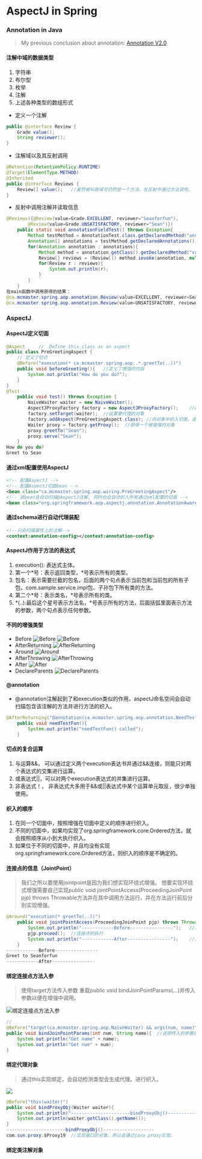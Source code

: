 # AspectJ in Spring

### Annotation in Java
> My previous conclusion about annotation:
> [Annotation V2.0](https://github.com/Seanforfun/JavaCore/blob/master/Conclusions/Annotation.md)

#### 注解中域的数据类型
1. 字符串
2. 布尔型
3. 枚举
4. 注解
5. 上述各种类型的数组形式

* 定义一个注解
```Java
public @interface Review {
	Grade value();
	String reviewer();
}
```

* 注解域以及其反射调用
```Java
@Retention(RetentionPolicy.RUNTIME)
@Target(ElementType.METHOD)
@Inherited
public @interface Reviews {
	Review[] value();	//虽然被叫做域可仍然是一个方法，在反射中通过方法调用。
}
```

* 反射中调用注解并读取信息
```Java
@Reviews({@Review(value=Grade.EXCELLENT, reviewer="Seanforfun"), 
		@Review(value=Grade.UNSATISFACTORY, reviewer="Sean")})
	public static void annotationFieldTest() throws Exception{
		Method testMethod = AnnotationTest.class.getDeclaredMethod("annotationFieldTest", null);
		Annotation[] annotations = testMethod.getDeclaredAnnotations();
		for(Annotation annotation : annotations){
			Method method = annotation.getClass().getDeclaredMethod("value", null);
			Review[] reviews = (Review[]) method.invoke(annotation, null);
			for(Review r : reviews){
				System.out.println(r);
			}
		}
	}
在main函数中调用获得的结果：
@ca.mcmaster.spring.aop.annotation.Review(value=EXCELLENT, reviewer=Seanforfun)
@ca.mcmaster.spring.aop.annotation.Review(value=UNSATISFACTORY, reviewer=Sean)
```

### AspectJ
#### AspectJ定义切面
```Java
@Aspect		//	Define this class as an aspect
public class PreGreetingAspect {
	// 定义了切点
	@Before("execution(* ca.mcmaster.spring.aop..*.greetTo(..))")
	public void beforeGreeting(){	//定义了增强的内容
		System.out.println("How do you do?");
	}
}
@Test
	public void test() throws Exception {
		NaiveWaiter waiter = new NaiveWaiter();
		AspectJProxyFactory factory = new AspectJProxyFactory();	//AspectJ的代理工厂。
		factory.setTarget(waiter);	//设置要代理的对象
		factory.addAspect(PreGreetingAspect.class);	//向对象中织入切面，通过反射机制获得切点和增强。
		Waiter proxy = factory.getProxy();	//获得一个被增强的对象
		proxy.greetTo("Sean");
		proxy.serve("Sean");
	}
How do you do?
Greet to Sean
```

#### 通过xml配置使用AspectJ
```xml
<!-- 配置AspectJ -->
<!-- 配置AspectJ切面bean -->
<bean class="ca.mcmaster.spring.aop.wiring.PreGreetingAspect"/>
<!-- 该bean会自动扫描@AspectJ注解, 同时也会自动织入所有通过xml配置的切面 -->
<bean class="org.springframework.aop.aspectj.annotation.AnnotationAwareAspectJAutoProxyCreator"/>
```

#### 通过schema进行自动代理装配
```xml
<!--只会扫描属性上的注解-->
<context:annotation-config></context:annotation-config>
```

#### AspectJ作用于方法的表达式
1. execution(): 表达式主体。
2. 第一个*号：表示返回类型，*号表示所有的类型。
3. 包名：表示需要拦截的包名，后面的两个句点表示当前包和当前包的所有子包，com.sample.service.impl包、子孙包下所有类的方法。
4. 第二个*号：表示类名，*号表示所有的类。
5. *(..):最后这个星号表示方法名，*号表示所有的方法，后面括弧里面表示方法的参数，两个句点表示任何参数。

#### 不同的增强类型
* Before
![Before](https://i.imgur.com/oWhTwja.png)
![Before](https://i.imgur.com/qERbrtX.png)
* AfterReturning
![AfterReturning](https://i.imgur.com/OxwEcwu.png)
* Around
![Around](https://i.imgur.com/8Dwe515.png)
* AfterThrowing
![AfterThrowing](https://i.imgur.com/3QUNGiZ.png)
* After
![After](https://i.imgur.com/ykUiRi8.png)
* DeclareParents
![DeclareParents](https://i.imgur.com/6Z6rBEA.png)

#### @annotation
* @annotation注解起到了和execution类似的作用，aspectJ命名空间会自动扫描包含该注解的方法并进行方法的织入。
```Java
@AfterReturning("@annotation(ca.mcmaster.spring.aop.annotation.NeedTest)")
	public void needTestFun(){
		System.out.println("needTestFun() called");
	}
```

#### 切点的复合运算
1. 与运算&&， 可以通过定义两个execution表达书并通过&&连接，则能只对两个表达式的交集进行运算。
2. 或表达式||，可以对两个execution表达式的并集进行运算。
3. 非表达式！， 非表达式大多用于&&或||表达式中某个运算单元取反，很少单独使用。

#### 织入的顺序
1. 在同一个切面中，按照增强在切面中定义的顺序进行织入。
2. 不同的切面中，如果均实现了org.springframework.core.Ordered方法，就会按照顺序从小到大执行织入。
3. 如果位于不同的切面中，并且均没有实现org.springframework.core.Ordered方法，则织入的顺序是不确定的。

#### 连接点的信息（JointPoint）
> 我们之所以要使用jointpoint是因为我们想实现环绕式增强。
> 想要实现环绕式增强需要自己实现public void jointPointAccess(ProceedingJoinPoint pjp) throws Throwable方法并在其中调用方法运行。并在方法运行前后分别实现增强。

```Java
@Around("execution(* greetTo(..))")
	public void jointPointAccess(ProceedingJoinPoint pjp) throws Throwable{
		System.out.println("------------Before----------------");	//前置增强的逻辑
		pjp.proceed();	//连接点的执行
		System.out.println("------------After----------------");	//后置增强的逻辑。
	}
------------Before----------------
Greet to Seanforfun
------------After----------------
```

#### 绑定连接点方法入参
> 使用target方法传入参数
> 重载public void bindJoinPointParams(...)并传入参数以便在增强中调用。

![绑定连接点方法入参](https://i.imgur.com/zIsIeFs.png)
```Java
//
@Before("target(ca.mcmaster.spring.aop.NaiveWaiter) && args(num, name)")//前置增强
public void bindJoinPointParams(int num, String name){	//说明传入的参数是num，name, 是通过参数名进行匹配的。
	System.out.println("Get name" + name);
	System.out.println("Get num" + num);
}
```

#### 绑定代理对象
> 通过this实现绑定，会自动检测类型会生成代理。进行织入。

![](https://i.imgur.com/J9Uf9BQ.png)
```Java
@Before("this(waiter)")
public void bindProxyObj(Waiter waiter){
	System.out.println("----------------------bindProxyObj()-------------------");
	System.out.println(waiter.getClass().getName());
}
----------------------bindProxyObj()-------------------
com.sun.proxy.$Proxy19	//实现接口的对象，所以会通过java proxy实现。
```

#### 绑定类注解对象
